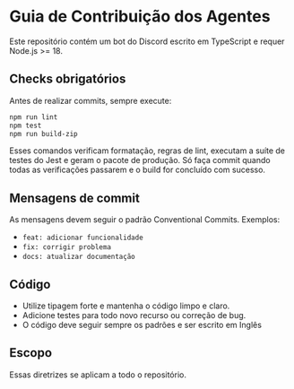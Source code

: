 # Guia de Contribuição dos Agentes

Este repositório contém um bot do Discord escrito em TypeScript e requer Node.js >= 18.

## Checks obrigatórios

Antes de realizar commits, sempre execute:

```bash
npm run lint
npm test
npm run build-zip
```
Esses comandos verificam formatação, regras de lint, executam a suíte de testes do Jest e geram o pacote de produção. Só faça commit quando todas as verificações passarem e o build for concluído com sucesso.

## Mensagens de commit

As mensagens devem seguir o padrão Conventional Commits. Exemplos:

- `feat: adicionar funcionalidade`
- `fix: corrigir problema`
- `docs: atualizar documentação`

## Código

- Utilize tipagem forte e mantenha o código limpo e claro.
- Adicione testes para todo novo recurso ou correção de bug.
- O código deve seguir sempre os padrões e ser escrito em Inglês

## Escopo

Essas diretrizes se aplicam a todo o repositório.
